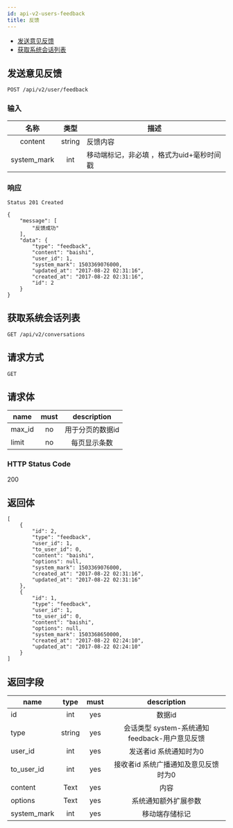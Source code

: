 ```yaml
---
id: api-v2-users-feedback
title: 反馈
---
```


- [发送意见反馈](#发送意见反馈)
- [获取系统会话列表](#获取系统会话列表)

## 发送意见反馈

```
POST /api/v2/user/feedback
```

### 输入
| 名称 | 类型 | 描述 |
|:----:|:----:|------|
| content | string | 反馈内容 |
| system_mark | int | 移动端标记，非必填 ，格式为uid+毫秒时间戳|

### 响应

```
Status 201 Created
```

```json5
{
    "message": [
        "反馈成功"
    ],
    "data": {
        "type": "feedback",
        "content": "baishi",
        "user_id": 1,
        "system_mark": 1503369076000,
        "updated_at": "2017-08-22 02:31:16",
        "created_at": "2017-08-22 02:31:16",
        "id": 2
    }
}
```

## 获取系统会话列表

```
GET /api/v2/conversations
```
## 请求方式

```
GET
```

## 请求体

| name     | must     | description |
|----------|:--------:|:--------:|
|max_id    | no       | 用于分页的数据id |
|limit     | no       | 每页显示条数 |

### HTTP Status Code

200

## 返回体

```
[
    {
        "id": 2,
        "type": "feedback",
        "user_id": 1,
        "to_user_id": 0,
        "content": "baishi",
        "options": null,
        "system_mark": 1503369076000,
        "created_at": "2017-08-22 02:31:16",
        "updated_at": "2017-08-22 02:31:16"
    },
    {
        "id": 1,
        "type": "feedback",
        "user_id": 1,
        "to_user_id": 0,
        "content": "baishi",
        "options": null,
        "system_mark": 1503368650000,
        "created_at": "2017-08-22 02:24:10",
        "updated_at": "2017-08-22 02:24:10"
    }
]
```

## 返回字段

|name       | type     | must     | description |
|-----------|:--------:|:--------:|:-----------:|
|id         | int        | yes      | 数据id      |
|type       | string     | yes      | 会话类型 system-系统通知  feedback-用户意见反馈 |
|user_id    | int        | yes      | 发送者id   系统通知时为0 |
|to_user_id | int        | yes      | 接收者id    系统广播通知及意见反馈时为0  |
|content    | Text       | yes      | 内容      |
|options    | Text       | yes      | 系统通知额外扩展参数      |
|system_mark | int     | yes      | 移动端存储标记 |

